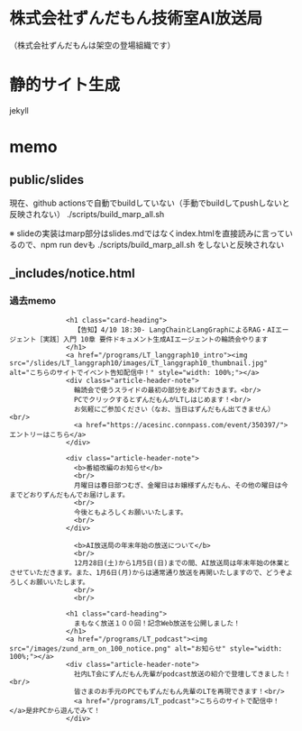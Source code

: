 # 株式会社ずんだもん技術室AI放送局

（株式会社ずんだもんは架空の登場組織です）

# 静的サイト生成
jekyll

# memo

## public/slides
現在、github actionsで自動でbuildしていない（手動でbuildしてpushしないと反映されない）
./scripts/build_marp_all.sh

※ slideの実装はmarp部分はslides.mdではなくindex.htmlを直接読みに言っているので、npm run devも ./scripts/build_marp_all.sh をしないと反映されない

## _includes/notice.html
### 過去memo
```
              <h1 class="card-heading">
                【告知】4/10 18:30- LangChainとLangGraphによるRAG・AIエージェント［実践］入門 10章 要件ドキュメント生成AIエージェントの輪読会やります
              </h1>
              <a href="/programs/LT_langgraph10_intro"><img src="/slides/LT_langgraph10/images/LT_langgraph10_thumbnail.jpg" alt="こちらのサイトでイベント告知配信中！" style="width: 100%;"></a>
              <div class="article-header-note">
                輪読会で使うスライドの最初の部分をあげておきます。<br/>
                PCでクリックするとずんだもんがLTしはじめます！<br/>
                お気軽にご参加ください（なお、当日はずんだもん出てきません）<br/>
                <a href="https://acesinc.connpass.com/event/350397/">エントリーはこちら</a>
              </div>
```

```
              <div class="article-header-note">
                <b>番組改編のお知らせ</b>
                <br/>
                月曜日は春日部つむぎ、金曜日はお嬢様ずんだもん、その他の曜日は今までどおりずんだもんでお届けします。
                <br/>
                今後ともよろしくお願いいたします。
                <br/>
              </div>
```

```
                <b>AI放送局の年末年始の放送について</b>
                <br/>
                12月28日(土)から1月5日(日)までの間、AI放送局は年末年始の休業とさせていただきます。また、1月6日(月)からは通常通り放送を再開いたしますので、どうぞよろしくお願いいたします。
                <br/>
                <br/>
```

```
              <h1 class="card-heading">
                まもなく放送１００回！記念Web放送を公開しました！
              </h1>
              <a href="/programs/LT_podcast"><img src="/images/zund_arm_on_100_notice.png" alt="お知らせ" style="width: 100%;"></a>
              <div class="article-header-note">
                社内LT会にずんだもん先輩がpodcast放送の紹介で登壇してきました！<br/>
                皆さまのお手元のPCでもずんだもん先輩のLTを再現できます！<br/>
                <a href="/programs/LT_podcast">こちらのサイトで配信中！</a>是非PCから遊んでみて！
              </div>
```
